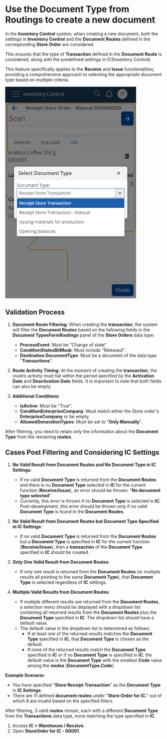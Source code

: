 # Use the Document Type from Routings to create a new document

In the **Inventory Control** system, when creating a new document, both the settings in **Inventory Control** and the **Document Routes** defined in the corresponding **Store Order** are considered. 

This ensures that the type of **Transaction** defined in the **Document Route** is considered, along with the predefined settings in IC(Inventory Control). 

This feature specifically applies to the **Receive** and **Issue** functionalities, providing a comprehensive approach to selecting the appropriate document type based on multiple criteria.

![pictures](pictures/Document_Type_10_07.png)

## Validation Process

1. **Document Route Filtering**: When creating the **transaction**, the system will filter the **Document Routes** based on the following fields in the **Document TypesFormRoutings** panel of the **Store Orders** data type:
   - **ProcessEvent**: Must be "Change of state".
   - **ConditionStatesBitMask**: Must include "Released".
   - **Destination DocumentType**: Must be a document of the data type "**Transactions**".

2. **Route Activity Timing**: At the moment of creating the **transaction**, the route’s activity must fall within the period specified by the **Activation Date** and **Deactivation Date** fields. It is important to note that both fields can also be empty.

3. **Additional Conditions**:
   - **IsActive**: Must be "True".
   - **ConditionEnterpriseCompany**: Must match either the Store order's **EnterpriseCompany** or be empty.
   - **AllowedGenerationTypes**: Must be set to "**Only Manually**".

After filtering, you need to retain only the information about the **Document Type** from the remaining **routes**.

## Cases Post Filtering and Considering IC Settings

1. **No Valid Result from Document Routes and No Document Type in IC Settings**:
   - If no valid **Document Type** is returned from the **Document Routes** and there is no **Document Type** selected in **IC** for the current function (**Receive/Issue**), an error should be thrown: "**No document type selected**".
   - Currently, this error is thrown if no **Document Type** is selected in **IC**. Post-development, this error should be thrown only if no valid **Document Type** is found in the **Document Routes**.

2. **No Valid Result from Document Routes but Document Type Specified in IC Settings**:
   - If no valid **Document Type** is returned from the **Document Routes** but a **Document Type** is specified in **IC** for the current function (**Receive/Issue**), then a **transaction** of the **Document Type** specified in **IC** should be created.

3. **Only One Valid Result from Document Routes**:
   - If only one result is returned from the **Document Routes** (or multiple results all pointing to the same **Document Type**), that **Document Type** is selected regardless of **IC** settings.

4. **Multiple Valid Results from Document Routes**:
   - If multiple different results are returned from the **Document Routes**, a selection menu should be displayed with a dropdown list containing all returned results from the **Document Routes** plus the **Document Type** specified in **IC**. The dropdown list should have a default value.
   - The default value in the dropdown list is determined as follows:
     - If at least one of the returned results matches the **Document Type** specified in **IC**, that **Document Type** is chosen as the default.
     - If none of the returned results match the **Document Type** specified in **IC** or if no **Document Type** is specified in **IC**, the default value is the **Document Type** with the smallest **Code** value among the **routes** (**DocumentType.Code**).

**Example Scenario:**
- You have specified "**Store Receipt Transaction**" as the **Document Type** in **IC Settings**.
- There are 11 defined **document routes** under "**Store Order for IC**," out of which 8 are invalid based on the specified filters.

After filtering, 3 valid **routes** remain, each with a different **Document Type** from the **Transactions** data type, none matching the type specified in **IC**.

1. Access **IC > Warehouse / Receive**.
2. Open **StoreOrder for IC - 00001**.
